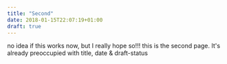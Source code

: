 ```yaml
---
title: "Second"
date: 2018-01-15T22:07:19+01:00
draft: true
---
```

no idea if this works now, but I really hope so!!!
this is the second page.
It's already preoccupied with title, date & draft-status

